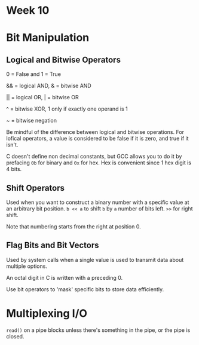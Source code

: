 # Week 10
# Bit Manipulation

## Logical and Bitwise Operators
0 = False and 1 = True

&& = logical AND, & = bitwise AND

|| = logical OR, | = bitwise OR

^ = bitwise XOR, 1 only if exactly one operand is 1

~ = bitwise negation

Be mindful of the difference between logical and bitwise operations. For lofical operators, a value is considered to be false if it is zero, and true if it isn't.

C doesn't define non decimal constants, but GCC allows you to do it by prefacing `0b` for binary and `0x` for hex. Hex is convenient since 1 hex digit is 4 bits.

## Shift Operators
Used when you want to construct a binary number with a specific value at an arbitrary bit position.
``b << a`` to shift `b` by `a` number of bits left. ``>>`` for right shift.

Note that numbering starts from the right at position 0.

## Flag Bits and Bit Vectors
Used by system calls when a single value is used to transmit data about multiple options.

An octal digit in C is written with a preceding 0.

Use bit operators to 'mask' specific bits to store data efficiently.

# Multiplexing I/O
``read()`` on a pipe blocks unless there's something in the pipe, or the pipe is closed.